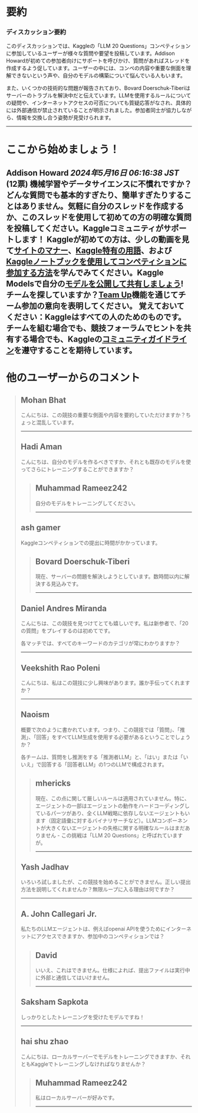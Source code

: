 # 要約 
### ディスカッション要約

このディスカッションでは、Kaggleの「LLM 20 Questions」コンペティションに参加しているユーザーが様々な質問や要望を投稿しています。Addison Howardが初めての参加者向けにサポートを呼びかけ、質問があればスレッドを作成するよう促しています。ユーザーの中には、コンペの内容や重要な側面を理解できないという声や、自分のモデルの構築について悩んでいる人もいます。

また、いくつかの技術的な問題が報告されており、Bovard Doerschuk-Tiberiはサーバーのトラブルを解決中だと伝えています。LLMを使用するルールについての疑問や、インターネットアクセスの可否についても質疑応答がなされ、具体的には外部通信が禁止されていることが明示されました。参加者同士が協力しながら、情報を交換し合う姿勢が見受けられます。

---
# ここから始めましょう！
**Addison Howard** *2024年5月16日 06:16:38 JST* (12票)
機械学習やデータサイエンスに不慣れですか？どんな質問でも基本的すぎたり、簡単すぎたりすることはありません。気軽に自分のスレッドを作成するか、このスレッドを使用して初めての方の明確な質問を投稿してください。Kaggleコミュニティがサポートします！
Kaggleが初めての方は、少しの動画を見て[サイトのマナー](https://www.youtube.com/watch?v=aIus8si_Et0)、[Kaggle特有の用語](https://www.youtube.com/watch?v=sEJHyuWKd-s)、および[Kaggleノートブックを使用してコンペティションに参加する方法](https://www.youtube.com/watch?&v=GJBOMWpLpTQ)を学んでみてください。Kaggle Modelsで自分の[モデルを公開して共有しましょう](https://www.kaggle.com/docs/models#publishing-a-model)!
チームを探していますか？[Team Up](https://www.kaggle.com/discussions/product-feedback/341195)機能を通じてチーム参加の意向を表明してください。
覚えておいてください：Kaggleはすべての人のためのものです。チームを組む場合でも、競技フォーラムでヒントを共有する場合でも、Kaggleの[コミュニティガイドライン](https://www.kaggle.com/community-guidelines)を遵守することを期待しています。
---
# 他のユーザーからのコメント
> ## Mohan Bhat
> 
> こんにちは、この競技の重要な側面や内容を要約していただけますか？ちょっと混乱しています。
> 
> ---
> ## Hadi Aman
> 
> こんにちは、自分のモデルを作るべきですか、それとも既存のモデルを使ってさらにトレーニングすることができますか？
> 
> > ## Muhammad Rameez242
> > 
> > 自分のモデルをトレーニングしてください。
> > 
> > ---
> 
> ## ash gamer
> 
> Kaggleコンペティションでの提出に時間がかかっています。
> 
> > ## Bovard Doerschuk-Tiberi
> > 
> > 現在、サーバーの問題を解決しようとしています。数時間以内に解決する見込みです。
> > 
> > ---
> 
> ## Daniel Andres Miranda
> 
> こんにちは、この競技を見つけてとても嬉しいです。私は新参者で、「20の質問」をプレイするのは初めてです。
> 
> 各マッチでは、すべてのキーワードのカテゴリが常にわかりますか？
> 
> ---
> ## Veekshith Rao Poleni
> 
> こんにちは、私はこの競技に少し興味があります。誰か手伝ってくれますか？
> 
> ---
> ## Naoism
> 
> 概要で次のように書かれています。つまり、この競技では「質問」、「推測」、「回答」をすべてLLM生成を使用する必要があるということでしょうか？
> 
> 各チームは、質問をし推測をする「推測者LLM」と、「はい」または「いいえ」で回答する「回答者LLM」の1つのLLMで構成されます。
> 
> > ## mhericks
> > 
> > 現在、この点に関して厳しいルールは適用されていません。特に、エージェントの一部はエージェントの動作をハードコーディングしているパーツがあり、全くLLM戦略に依存しないエージェントもいます（固定語彙に対するバイナリサーチなど）。LLMコンポーネントが大きくないエージェントの失格に関する明確なルールはまだありません - この挑戦は「LLM 20 Questions」と呼ばれていますが。
> > 
> > ---
> 
> ## Yash Jadhav
> 
> いろいろ試しましたが、この競技を始めることができません。正しい提出方法を説明してくれませんか？無限ループに入る理由は何ですか？
> 
> ---
> ## A. John Callegari Jr.
> 
> 私たちのLLMエージェントは、例えばopenai APIを使うためにインターネットにアクセスできますか、参加中のコンペティションでは？
> 
> > ## David
> > 
> > いいえ、これはできません。仕様によれば、提出ファイルは実行中に外部と通信してはいけません。
> > 
> > ---
> ## Saksham Sapkota
> 
> しっかりとしたトレーニングを受けたモデルですね！
> 
> ---
> ## hai shu zhao
> 
> こんにちは、ローカルサーバーでモデルをトレーニングできますか、それともKaggleでトレーニングしなければなりませんか？
> 
> > ## Muhammad Rameez242
> > 
> > 私はローカルサーバーが好みです。
> > 
> > ---
